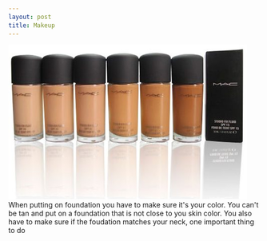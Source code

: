 ```yaml
---
layout: post
title: Makeup
---
```


![foundation](/images/foundation.jpg) 
When putting on foundation you have to make sure it's your color. You can't be tan and put on a foundation that is not close to you skin color. You also have to make sure if the foudation matches your neck, one important thing to do
